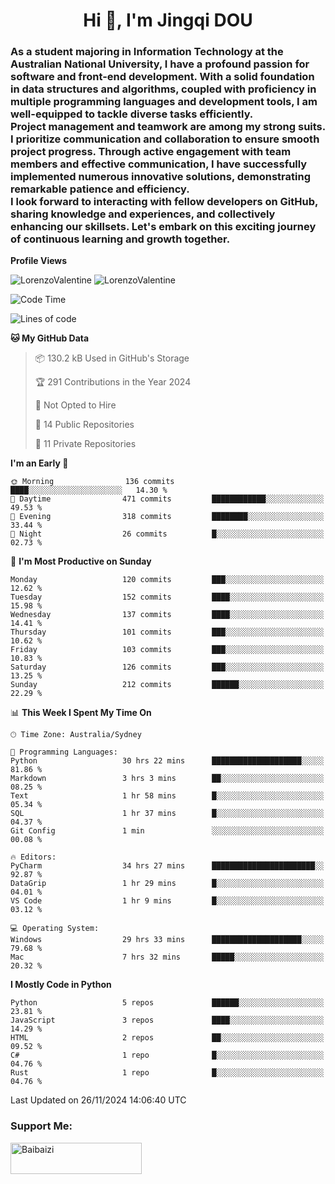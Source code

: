 <h1 align="center">Hi 👋, I'm Jingqi DOU</h1>
<h3 align="left">
As a student majoring in Information Technology at the Australian National University, I have a profound passion for software and front-end development. With a solid foundation in data structures and algorithms, coupled with proficiency in multiple programming languages and development tools, I am well-equipped to tackle diverse tasks efficiently. <br>
Project management and teamwork are among my strong suits. I prioritize communication and collaboration to ensure smooth project progress. Through active engagement with team members and effective communication, I have successfully implemented numerous innovative solutions, demonstrating remarkable patience and efficiency.<br>
I look forward to interacting with fellow developers on GitHub, sharing knowledge and experiences, and collectively enhancing our skillsets. Let's embark on this exciting journey of continuous learning and growth together.
</h3>

**Profile Views**<br>
<!-- <img src="https://count.getloli.com/get/@:name" alt="LorenzoValentine" theme="rule34" /> -->
<img src="https://count.getloli.com/@LorenzoValentine?name=LorenzoValentine&theme=asoul&padding=7&offset=0&align=center&scale=2&pixelated=1&darkmode=auto&prefix=020315" alt="LorenzoValentine" theme="rule34" />
<img src="https://count.getloli.com/@LorenzoValentine?name=LorenzoValentine&theme=food&padding=7&offset=0&align=center&scale=2&pixelated=1&darkmode=auto&prefix=020315" alt="LorenzoValentine" theme="rule34" />


<!--START_SECTION:waka-->
![Code Time](http://img.shields.io/badge/Code%20Time-1%2C168%20hrs%2059%20mins-blue)

![Lines of code](https://img.shields.io/badge/From%20Hello%20World%20I%27ve%20Written-404.0%20thousand%20lines%20of%20code-blue)

**🐱 My GitHub Data** 

> 📦 130.2 kB Used in GitHub's Storage 
 > 
> 🏆 291 Contributions in the Year 2024
 > 
> 🚫 Not Opted to Hire
 > 
> 📜 14 Public Repositories 
 > 
> 🔑 11 Private Repositories 
 > 
**I'm an Early 🐤** 

```text
🌞 Morning                136 commits         ████░░░░░░░░░░░░░░░░░░░░░   14.30 % 
🌆 Daytime                471 commits         ████████████░░░░░░░░░░░░░   49.53 % 
🌃 Evening                318 commits         ████████░░░░░░░░░░░░░░░░░   33.44 % 
🌙 Night                  26 commits          █░░░░░░░░░░░░░░░░░░░░░░░░   02.73 % 
```
📅 **I'm Most Productive on Sunday** 

```text
Monday                   120 commits         ███░░░░░░░░░░░░░░░░░░░░░░   12.62 % 
Tuesday                  152 commits         ████░░░░░░░░░░░░░░░░░░░░░   15.98 % 
Wednesday                137 commits         ████░░░░░░░░░░░░░░░░░░░░░   14.41 % 
Thursday                 101 commits         ███░░░░░░░░░░░░░░░░░░░░░░   10.62 % 
Friday                   103 commits         ███░░░░░░░░░░░░░░░░░░░░░░   10.83 % 
Saturday                 126 commits         ███░░░░░░░░░░░░░░░░░░░░░░   13.25 % 
Sunday                   212 commits         ██████░░░░░░░░░░░░░░░░░░░   22.29 % 
```


📊 **This Week I Spent My Time On** 

```text
🕑︎ Time Zone: Australia/Sydney

💬 Programming Languages: 
Python                   30 hrs 22 mins      ████████████████████░░░░░   81.86 % 
Markdown                 3 hrs 3 mins        ██░░░░░░░░░░░░░░░░░░░░░░░   08.25 % 
Text                     1 hr 58 mins        █░░░░░░░░░░░░░░░░░░░░░░░░   05.34 % 
SQL                      1 hr 37 mins        █░░░░░░░░░░░░░░░░░░░░░░░░   04.37 % 
Git Config               1 min               ░░░░░░░░░░░░░░░░░░░░░░░░░   00.08 % 

🔥 Editors: 
PyCharm                  34 hrs 27 mins      ███████████████████████░░   92.87 % 
DataGrip                 1 hr 29 mins        █░░░░░░░░░░░░░░░░░░░░░░░░   04.01 % 
VS Code                  1 hr 9 mins         █░░░░░░░░░░░░░░░░░░░░░░░░   03.12 % 

💻 Operating System: 
Windows                  29 hrs 33 mins      ████████████████████░░░░░   79.68 % 
Mac                      7 hrs 32 mins       █████░░░░░░░░░░░░░░░░░░░░   20.32 % 
```

**I Mostly Code in Python** 

```text
Python                   5 repos             ██████░░░░░░░░░░░░░░░░░░░   23.81 % 
JavaScript               3 repos             ████░░░░░░░░░░░░░░░░░░░░░   14.29 % 
HTML                     2 repos             ██░░░░░░░░░░░░░░░░░░░░░░░   09.52 % 
C#                       1 repo              █░░░░░░░░░░░░░░░░░░░░░░░░   04.76 % 
Rust                     1 repo              █░░░░░░░░░░░░░░░░░░░░░░░░   04.76 % 
```




 Last Updated on 26/11/2024 14:06:40 UTC
<!--END_SECTION:waka-->

<!-- [![willianrod's wakatime stats](https://github-readme-stats.vercel.app/api/wakatime?username=lorenzoval2050)](https://github.com/anuraghazra/github-readme-stats) -->


<h3 align="left">Support Me:</h3>
<p><a href="https://www.buymeacoffee.com/Baibaizi"> <img align="left" src="https://cdn.buymeacoffee.com/buttons/v2/default-yellow.png" height="50" width="210" alt="Baibaizi" /></a></p><br><br>
